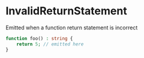 # InvalidReturnStatement

Emitted when a function return statement is incorrect

```php
function foo() : string {
    return 5; // emitted here
}
```
